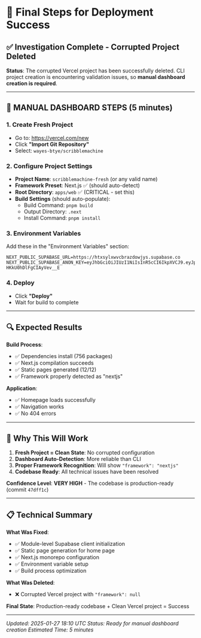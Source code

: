 # 🎯 Final Steps for Deployment Success

## ✅ **Investigation Complete - Corrupted Project Deleted**

**Status**: The corrupted Vercel project has been successfully deleted. CLI project creation is encountering validation issues, so **manual dashboard creation is required**.

---

## 🚀 **MANUAL DASHBOARD STEPS (5 minutes)**

### **1. Create Fresh Project**
- Go to: https://vercel.com/new
- Click **"Import Git Repository"**
- Select: `wayes-btye/scribblemachine`

### **2. Configure Project Settings**
- **Project Name**: `scribblemachine-fresh` (or any valid name)
- **Framework Preset**: Next.js ✅ (should auto-detect)
- **Root Directory**: `apps/web` ✅ (CRITICAL - set this)
- **Build Settings** (should auto-populate):
  - Build Command: `pnpm build`
  - Output Directory: `.next`
  - Install Command: `pnpm install`

### **3. Environment Variables**
Add these in the "Environment Variables" section:

```env
NEXT_PUBLIC_SUPABASE_URL=https://htxsylxwvcbrazdowjys.supabase.co
NEXT_PUBLIC_SUPABASE_ANON_KEY=eyJhbGciOiJIUzI1NiIsInR5cCI6IkpXVCJ9.eyJpc3MiOiJzdXBhYmFzZSIsInJlZiI6Imh0eHN5bHh3dmNicmF6ZG93anlzIiwicm9sZSI6ImFub24iLCJpYXQiOjE3NTgyMTEzNDEsImV4cCI6MjA3Mzc4NzM0MX0.hXgLEcCAmaQMgY6vkUlrT_-HKkU0hDlFgCIAyVev__E
```

### **4. Deploy**
- Click **"Deploy"**
- Wait for build to complete

---

## 🔍 **Expected Results**

**Build Process**:
- ✅ Dependencies install (756 packages)
- ✅ Next.js compilation succeeds
- ✅ Static pages generated (12/12)
- ✅ Framework properly detected as "nextjs"

**Application**:
- ✅ Homepage loads successfully
- ✅ Navigation works
- ✅ No 404 errors

---

## 🎯 **Why This Will Work**

1. **Fresh Project = Clean State**: No corrupted configuration
2. **Dashboard Auto-Detection**: More reliable than CLI
3. **Proper Framework Recognition**: Will show `"framework": "nextjs"`
4. **Codebase Ready**: All technical issues have been resolved

**Confidence Level**: **VERY HIGH** - The codebase is production-ready (commit `47dff1c`)

---

## 📋 **Technical Summary**

**What Was Fixed**:
- ✅ Module-level Supabase client initialization
- ✅ Static page generation for home page
- ✅ Next.js monorepo configuration
- ✅ Environment variable setup
- ✅ Build process optimization

**What Was Deleted**:
- ❌ Corrupted Vercel project with `"framework": null`

**Final State**: Production-ready codebase + Clean Vercel project = Success

---

*Updated: 2025-01-27 18:10 UTC*
*Status: Ready for manual dashboard creation*
*Estimated Time: 5 minutes*
